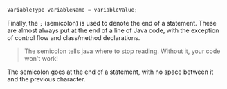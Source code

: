 ```java
VariableType variableName = variableValue;
```

Finally, the `;` (semicolon) is used to denote the end of a statement. These are almost always put at the end of a line of Java code, with the exception of control flow and class/method declarations.

> The semicolon tells java where to stop reading. Without it, your code won't work!

The semicolon goes at the end of a statement, with no space between it and the previous character.